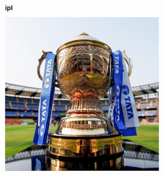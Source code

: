 ## ipl

![image alt](https://github.com/Sushil12345308/ipl/blob/main/TJA-Featured-Image-1.jpg?raw=true)
